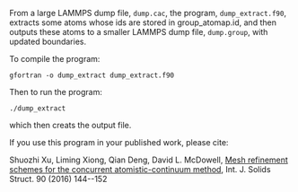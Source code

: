 From a large LAMMPS dump file, `dump.cac`, the program,  `dump_extract.f90`, extracts some atoms whose ids are stored in group_atomap.id, and then outputs these atoms to a smaller LAMMPS dump file, `dump.group`, with updated boundaries.

To compile the program:

	gfortran -o dump_extract dump_extract.f90

Then to run the program:

	./dump_extract
	
which then creats the output file.

If you use this program in your published work, please cite:

Shuozhi Xu, Liming Xiong, Qian Deng, David L. McDowell, [Mesh refinement schemes for the concurrent atomistic-continuum method](http://dx.doi.org/10.1016/j.ijsolstr.2016.03.030), Int. J. Solids Struct. 90 (2016) 144--152
